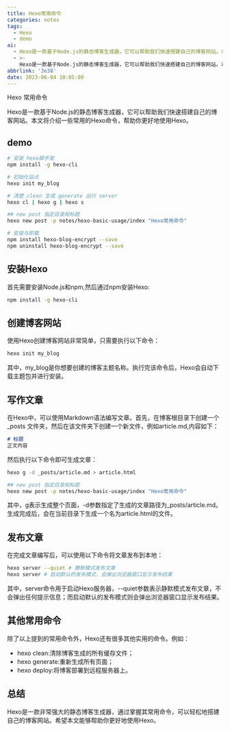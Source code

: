 ```yaml
---
title: Hexo常用命令
categories: notes
tags:
  - Hexo
  - demo
ai:
  - Hexo是一款基于Node.js的静态博客生成器，它可以帮助我们快速搭建自己的博客网站。本文将介绍一些常用的Hexo命令，帮助你更好地使用Hexo。
  - >-
    Hexo是一款基于Node.js的静态博客生成器，它可以帮助我们快速搭建自己的博客网站。本文将介绍一些常用的Hexo命令，帮助你更好地使用Hexo。本文摘要由ChatGPT智能生成。
abbrlink: '3e38'
date: 2023-06-04 10:05:09
---
```


Hexo 常用命令

Hexo是一款基于Node.js的静态博客生成器，它可以帮助我们快速搭建自己的博客网站。本文将介绍一些常用的Hexo命令，帮助你更好地使用Hexo。

## demo

```bash
# 安装 hexo脚手架
npm install -g hexo-cli

# 初始化站点
hexo init my_blog

# 清楚 clean 生成 generate 运行 server
hexo cl | hexo g | hexo s

## new post 指定目录和标题
hexo new post -p notes/hexo-basic-usage/index "Hexo常用命令"

# 安装与卸载
npm install hexo-blog-encrypt --save
npm uninstall hexo-blog-encrypt --save
```

## 安装Hexo

首先需要安装Node.js和npm,然后通过npm安装Hexo:

```bash
npm install -g hexo-cli
```

## 创建博客网站

使用Hexo创建博客网站非常简单，只需要执行以下命令：

```bash
hexo init my_blog
```

其中，my_blog是你想要创建的博客主题名称。执行完该命令后，Hexo会自动下载主题包并进行安装。

## 写作文章

在Hexo中，可以使用Markdown语法编写文章。首先，在博客根目录下创建一个 _posts 文件夹，然后在该文件夹下创建一个新文件，例如article.md,内容如下：

```markdown
# 标题
正文内容
```

然后执行以下命令即可生成文章：

```bash
hexo g -d _posts/article.md > article.html

## new post 指定目录和标题
hexo new post -p notes/hexo-basic-usage/index "Hexo常用命令"
```

其中，g表示生成整个页面，-d参数指定了生成的文章路径为_posts/article.md。生成完成后，会在当前目录下生成一个名为article.html的文件。

## 发布文章

在完成文章编写后，可以使用以下命令将文章发布到本地：

```bash
hexo server --quiet # 静默模式发布文章
hexo server # 启动默认的发布模式，会弹出浏览器窗口显示发布结果
```

其中，server命令用于启动Hexo服务器，--quiet参数表示静默模式发布文章，不会弹出任何提示信息；而启动默认的发布模式则会弹出浏览器窗口显示发布结果。

## 其他常用命令

除了以上提到的常用命令外，Hexo还有很多其他实用的命令。例如：

- hexo clean:清除博客生成的所有缓存文件；
- hexo generate:重新生成所有页面；
- hexo deploy:将博客部署到远程服务器上。

## 总结

Hexo是一款非常强大的静态博客生成器，通过掌握其常用命令，可以轻松地搭建自己的博客网站。希望本文能够帮助你更好地使用Hexo。
